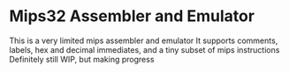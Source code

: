 # Mips32 Assembler and Emulator
This is a very limited mips assembler and emulator
It supports comments, labels, hex and decimal immediates, and a tiny subset of mips instructions
Definitely still WIP, but making progress
